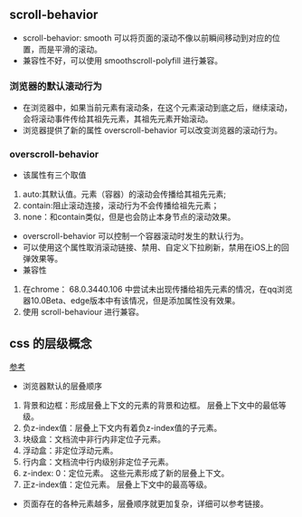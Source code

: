 ## scroll-behavior
- scroll-behavior: smooth 可以将页面的滚动不像以前瞬间移动到对应的位置，而是平滑的滚动。
- 兼容性不好，可以使用 smoothscroll-polyfill 进行兼容。

### 浏览器的默认滚动行为
- 在浏览器中，如果当前元素有滚动条，在这个元素滚动到底之后，继续滚动，会将滚动事件传给其祖先元素，其祖先元素开始滚动。
- 浏览器提供了新的属性 overscroll-behavior 可以改变浏览器的滚动行为。

### overscroll-behavior
- 该属性有三个取值
1. auto:其默认值。元素（容器）的滚动会传播给其祖先元素; 
2. contain:阻止滚动连接，滚动行为不会传播给祖先元素； 
3. none：和contain类似，但是也会防止本身节点的滚动效果。
- overscroll-behavior 可以控制一个容器滚动时发生的默认行为。
- 可以使用这个属性取消滚动链接、禁用、自定义下拉刷新，禁用在iOS上的回弹效果等。
- 兼容性
1. 在chrome： 68.0.3440.106 中尝试未出现传播给祖先元素的情况，在qq浏览器10.0Beta、edge版本中有该情况，但是添加属性没有效果。
2. 使用 scroll-behaviour 进行兼容。

## css 的层级概念
[参考](https://www.w3cplus.com/css/understand-css-stacking-context-order-z-index.html)
- 浏览器默认的层叠顺序
1. 背景和边框：形成层叠上下文的元素的背景和边框。 层叠上下文中的最低等级。
2. 负z-index值：层叠上下文内有着负z-index值的子元素。
3. 块级盒：文档流中非行内非定位子元素。
4. 浮动盒：非定位浮动元素。
5. 行内盒：文档流中行内级别非定位子元素。
6. z-index: 0：定位元素。 这些元素形成了新的层叠上下文。
7. 正z-index值：定位元素。 层叠上下文中的最高等级。
- 页面存在的各种元素越多，层叠顺序就更加复杂，详细可以参考链接。
